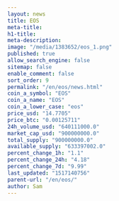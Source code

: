 ```yaml
---
layout: news
title: EOS
meta-title: 
h1-title: 
meta-description: 
image: "/media/1383652/eos_1.png"
published: true
allow_search_engine: false
sitemap: false
enable_comment: false
sort_order: 9
permalink: "/en/eos/news.html"
coin_a_symbol: "EOS"
coin_a_name: "EOS"
coin_a_lower_case: "eos"
price_usd: "14.7705"
price_btc: "0.00125711"
24h_volume_usd: "640111000.0"
market_cap_usd: "900000000.0"
total_supply: "900000000.0"
available_supply: "633397002.0"
percent_change_1h: "1.1"
percent_change_24h: "4.18"
percent_change_7d: "9.99"
last_updated: "1517140756"
parent-url: "/en/eos/"
author: Sam
---
```


